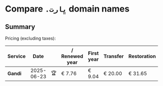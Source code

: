 # Compare `.ڀارت` domain names

## Summary

Pricing (excluding taxes):

| Service | Date |  | / Renewed year | First year | Transfer | Restoration |
|--|--|--|--|--|--|--|
| **Gandi** | 2025-06-23 | 🏆 | € 7.76 | € 9.04 | € 20.00 | € 31.65 |
